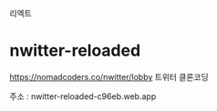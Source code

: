 리엑트

# nwitter-reloaded

https://nomadcoders.co/nwitter/lobby 트위터 클론코딩

주소 : nwitter-reloaded-c96eb.web.app
